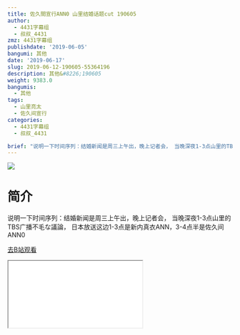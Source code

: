```yaml
---
title: 佐久間宣行ANN0 山里结婚话题cut 190605
author:
  - 4431字幕组
  - 叔叔_4431
zmz: 4431字幕组
publishdate: '2019-06-05'
bangumi: 其他
date: '2019-06-17'
slug: 2019-06-12-190605-55364196
description: 其他&#8226;190605
weight: 9383.0
bangumis:
  - 其他
tags:
  - 山里亮太
  - 佐久间宣行
categories:
  - 4431字幕组
  - 叔叔_4431

brief: "说明一下时间序列：结婚新闻是周三上午出，晚上记者会， 当晚深夜1-3点山里的TBS广播不毛な議論， 日本放送这边1-3点是新内真衣ANN，3-4点半是佐久间ANN0"
---
```

![](https://raw.githubusercontent.com/tcgriffith/owaraisite/master/static/tmpimg/46ea5fccb7f5cd96943bfe70d79b11429162c4be.jpg.480.jpg)
# 简介  
说明一下时间序列：结婚新闻是周三上午出，晚上记者会，
当晚深夜1-3点山里的TBS广播不毛な議論，
日本放送这边1-3点是新内真衣ANN，3-4点半是佐久间ANN0  

[去B站观看](https://www.bilibili.com/video/av55364196/)
<div class ="resp-container"><iframe class="testiframe" src="//player.bilibili.com/player.html?aid=55364196"", scrolling="no", allowfullscreen="true" > </iframe></div> 
